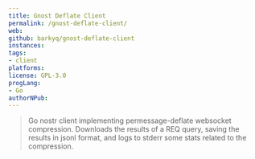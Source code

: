 ```yaml
---
title: Gnost Deflate Client
permalink: /gnost-deflate-client/
web: 
github: barkyq/gnost-deflate-client
instances:
tags:
- client
platforms:
license: GPL-3.0
progLang:
- Go
authorNPub:
---
```


> Go nostr client implementing permessage-deflate websocket compression. 
> Downloads the results of a REQ query, saving the results in jsonl format, and logs to stderr some stats related to the compression.